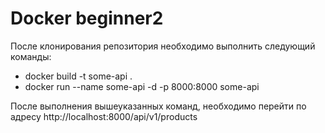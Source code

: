 # Docker beginner2

После клонирования репозитория необходимо выполнить следующий команды:
* docker build -t some-api .
* docker run --name some-api -d -p 8000:8000 some-api

После выполнения вышеуказанных команд, необходимо перейти по адресу http://localhost:8000/api/v1/products
